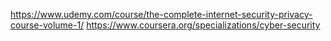 https://www.udemy.com/course/the-complete-internet-security-privacy-course-volume-1/
https://www.coursera.org/specializations/cyber-security
